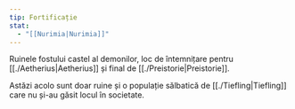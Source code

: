 ```yaml
---
tip: Fortificație
stat:
  - "[[Nurimia|Nurimia]]"
---
```


Ruinele fostului castel al demonilor, loc de întemnițare pentru [[./Aetherius|Aetherius]] și final de [[./Preistorie|Preistorie]].

Astăzi acolo sunt doar ruine și o populație sălbatică de [[./Tiefling|Tiefling]]  care nu și-au găsit locul în societate. 